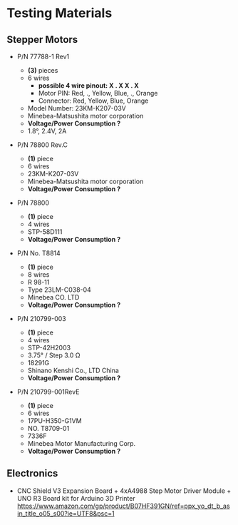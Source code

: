 # Testing Materials

## Stepper Motors
- P/N 77788-1 Rev1
  - **(3)** pieces
  - 6 wires
    - **possible 4 wire pinout: X . X X . X**
    - Motor PIN: Red, ., Yellow, Blue, ., Orange
    - Connector: Red, Yellow, Blue, Orange
  - Model Number: 23KM-K207-03V
  - Minebea-Matsushita motor corporation
  - **Voltage/Power Consumption ?**
  - 1.8°, 2.4V, 2A
- P/N 78800 Rev.C
  - **(1)** piece
  - 6 wires
  - 23KM-K207-03V
  - Minebea-Matsushita motor corporation
  - **Voltage/Power Consumption ?**
- P/N 78800
  - **(1)** piece
  - 4 wires
  - STP-58D111
  - **Voltage/Power Consumption ?**


- P/N No. T8814
  - **(1)** piece
  - 8 wires 
  - R 98-11
  - Type 23LM-C038-04
  - Minebea CO. LTD
  - **Voltage/Power Consumption ?**



- P/N 210799-003
  - **(1)** piece
  - 4 wires
  - STP-42H2003
  - 3.75° / Step 3.0 &ohm;
  - 18291G
  - Shinano Kenshi Co., LTD China
  - **Voltage/Power Consumption ?**
- P/N 210799-001RevE
  - **(1)** piece
  - 6 wires
  - 17PU-H350-G1VM
  - NO. T8709-01
  - 7336F
  - Minebea Motor Manufacturing Corp.
  - **Voltage/Power Consumption ?**


## Electronics
- CNC Shield V3 Expansion Board + 4xA4988 Step Motor Driver Module + UNO R3 Board kit for Arduino 3D Printer<br>
  https://www.amazon.com/gp/product/B07HF391GN/ref=ppx_yo_dt_b_asin_title_o05_s00?ie=UTF8&psc=1

